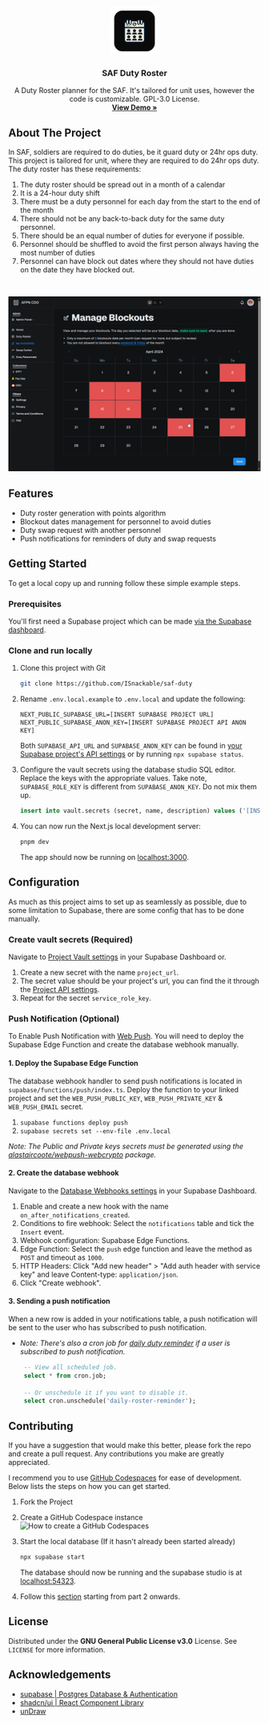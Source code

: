 <br />
<p align="center">
  <a href="https://github.com/ISnackable/duty-roster/">
    <img src="./public/icons/icon512_rounded.png" alt="Logo" width="96" height="96">
  </a>

  <h3 align="center">SAF Duty Roster</h3>

  <p align="center">
    A Duty Roster planner for the SAF. It's tailored for unit uses, however the code is customizable. GPL-3.0 License.
    <br />
    <a href="https://afpn-cdo.vercel.app/"><strong>View Demo »</strong></a>
    <br />

  </p>
</p>

## About The Project

In SAF, soldiers are required to do duties, be it guard duty or 24hr ops duty. This project is tailored for unit, where they are required to do 24hr ops duty. The duty roster has these requirements:

1. The duty roster should be spread out in a month of a calendar
2. It is a 24-hour duty shift
3. There must be a duty personnel for each day from the start to the end of the month
4. There should not be any back-to-back duty for the same duty personnel.
5. There should be an equal number of duties for everyone if possible.
6. Personnel should be shuffled to avoid the first person always having the most number of duties
7. Personnel can have block out dates where they should not have duties on the date they have blocked out.

<br/>

![preview](./images/preview.png)

## Features

- Duty roster generation with points algorithm
- Blockout dates management for personnel to avoid duties
- Duty swap request with another personnel
- Push notifications for reminders of duty and swap requests

## Getting Started

To get a local copy up and running follow these simple example steps.

### Prerequisites

You'll first need a Supabase project which can be made [via the Supabase dashboard](https://database.new).

### Clone and run locally

1. Clone this project with Git

   ```bash
   git clone https://github.com/ISnackable/saf-duty
   ```

2. Rename `.env.local.example` to `.env.local` and update the following:

   ```
   NEXT_PUBLIC_SUPABASE_URL=[INSERT SUPABASE PROJECT URL]
   NEXT_PUBLIC_SUPABASE_ANON_KEY=[INSERT SUPABASE PROJECT API ANON KEY]
   ```

   Both `SUPABASE_API_URL` and `SUPABASE_ANON_KEY` can be found in [your Supabase project's API settings](https://app.supabase.com/project/_/settings/api) or by running `npx supabase status`.

3. Configure the vault secrets using the database studio SQL editor. Replace the keys with the appropriate values. Take note, `SUPABASE_ROLE_KEY` is different from `SUPABASE_ANON_KEY`. Do not mix them up.
    ```sql
    insert into vault.secrets (secret, name, description) values ('[INSERT SUPABASE PROJECT URL]', 'project_url'), ('[INSERT SUPABASE ROLE KEY]', 'service_role_key');
    ```

4. You can now run the Next.js local development server:

   ```bash
   pnpm dev
   ```

   The app should now be running on [localhost:3000](http://localhost:3000/).

## Configuration

As much as this project aims to set up as seamlessly as possible, due to some limitation to Supabase, there are some config that has to be done manually.

### Create vault secrets (Required)

Navigate to [Project Vault settings](https://supabase.com/dashboard/project/_/settings/vault/secrets) in your Supabase Dashboard or.

1. Create a new secret with the name `project_url`.
1. The secret value should be your project's url, you can find the it through the [Project API settings](https://supabase.com/dashboard/project/_/settings/api).
1. Repeat for the secret `service_role_key`.

### Push Notification (Optional)

To Enable Push Notification with [Web Push](https://web.dev/articles/push-notifications-web-push-protocol). You will need to deploy the Supabase Edge Function and create the database webhook manually.

#### 1. Deploy the Supabase Edge Function

The database webhook handler to send push notifications is located in `supabase/functions/push/index.ts`. Deploy the function to your linked project and set the `WEB_PUSH_PUBLIC_KEY`, `WEB_PUSH_PRIVATE_KEY` & `WEB_PUSH_EMAIL` secret.

1. `supabase functions deploy push`
2. `supabase secrets set --env-file .env.local`

_Note: The Public and Private keys secrets must be generated using the [alastaircoote/webpush-webcrypto](https://github.com/alastaircoote/webpush-webcrypto/) package._

#### 2. Create the database webhook

Navigate to the [Database Webhooks settings](https://supabase.com/dashboard/project/_/database/hooks) in your Supabase Dashboard.

1. Enable and create a new hook with the name `on_after_notifications_created`.
1. Conditions to fire webhook: Select the `notifications` table and tick the `Insert` event.
1. Webhook configuration: Supabase Edge Functions.
1. Edge Function: Select the `push` edge function and leave the method as `POST` and timeout as `1000`.
1. HTTP Headers: Click "Add new header" > "Add auth header with service key" and leave Content-type: `application/json`.
1. Click "Create webhook".

#### 3. Sending a push notification

When a new row is added in your notifications table, a push notification will be sent to the user who has subscribed to push notification.

- _Note: There's also a cron job for [daily duty reminder](./supabase/migrations/20240130130803_enable_extensions.sql) if a user is subscribed to push notification._

  ```sql
   -- View all scheduled job.
   select * from cron.job;

   -- Or unschedule it if you want to disable it.
   select cron.unschedule('daily-roster-reminder');
  ```

## Contributing

If you have a suggestion that would make this better, please fork the repo and create a pull request. Any contributions you make are greatly appreciated.

I recommend you to use [GitHub Codespaces](https://github.com/features/codespaces) for ease of development. Below lists the steps on how you can get started.

1. Fork the Project

2. Create a GitHub Codespace instance<br/>
    <img src="https://docs.github.com/assets/cb-49943/images/help/codespaces/who-will-pay.png" alt="How to create a GitHub Codespaces" width="250"/>

3. Start the local database (If it hasn't already been started already)
    ```sh
    npx supabase start
    ```
    The database should now be running and the supabase studio is at [localhost:54323](http://localhost:54323/).

4. Follow this [section](#clone-and-run-locally) starting from part 2 onwards.

## License

Distributed under the **GNU General Public License v3.0** License. See `LICENSE` for more information.

## Acknowledgements

- [supabase | Postgres Database & Authentication](https://supabase.com/)
- [shadcn/ui | React Component Library](https://ui.shadcn.com/)
- [unDraw](https://undraw.co/license)

